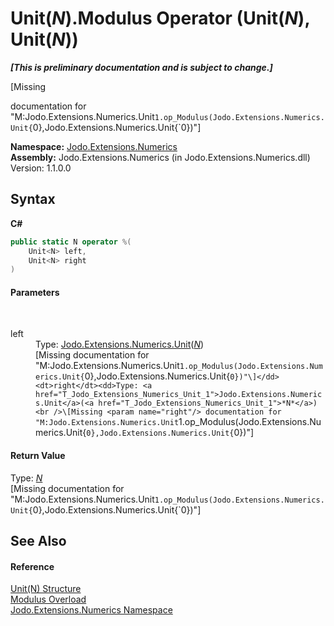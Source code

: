 # Unit(*N*).Modulus Operator (Unit(*N*), Unit(*N*))
 _**\[This is preliminary documentation and is subject to change.\]**_

\[Missing <summary> documentation for "M:Jodo.Extensions.Numerics.Unit`1.op_Modulus(Jodo.Extensions.Numerics.Unit{`0},Jodo.Extensions.Numerics.Unit{`0})"\]

**Namespace:**&nbsp;<a href="N_Jodo_Extensions_Numerics">Jodo.Extensions.Numerics</a><br />**Assembly:**&nbsp;Jodo.Extensions.Numerics (in Jodo.Extensions.Numerics.dll) Version: 1.1.0.0

## Syntax

**C#**<br />
``` C#
public static N operator %(
	Unit<N> left,
	Unit<N> right
)
```


#### Parameters
&nbsp;<dl><dt>left</dt><dd>Type: <a href="T_Jodo_Extensions_Numerics_Unit_1">Jodo.Extensions.Numerics.Unit</a>(<a href="T_Jodo_Extensions_Numerics_Unit_1">*N*</a>)<br />\[Missing <param name="left"/> documentation for "M:Jodo.Extensions.Numerics.Unit`1.op_Modulus(Jodo.Extensions.Numerics.Unit{`0},Jodo.Extensions.Numerics.Unit{`0})"\]</dd><dt>right</dt><dd>Type: <a href="T_Jodo_Extensions_Numerics_Unit_1">Jodo.Extensions.Numerics.Unit</a>(<a href="T_Jodo_Extensions_Numerics_Unit_1">*N*</a>)<br />\[Missing <param name="right"/> documentation for "M:Jodo.Extensions.Numerics.Unit`1.op_Modulus(Jodo.Extensions.Numerics.Unit{`0},Jodo.Extensions.Numerics.Unit{`0})"\]</dd></dl>

#### Return Value
Type: <a href="T_Jodo_Extensions_Numerics_Unit_1">*N*</a><br />\[Missing <returns> documentation for "M:Jodo.Extensions.Numerics.Unit`1.op_Modulus(Jodo.Extensions.Numerics.Unit{`0},Jodo.Extensions.Numerics.Unit{`0})"\]

## See Also


#### Reference
<a href="T_Jodo_Extensions_Numerics_Unit_1">Unit(N) Structure</a><br /><a href="Overload_Jodo_Extensions_Numerics_Unit_1_op_Modulus">Modulus Overload</a><br /><a href="N_Jodo_Extensions_Numerics">Jodo.Extensions.Numerics Namespace</a><br />